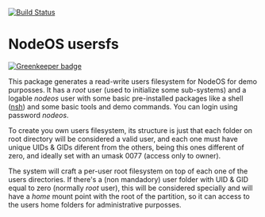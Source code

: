 [![Build Status](https://semaphoreci.com/api/v1/nodeos/nodeos-usersfs/branches/master/badge.svg)](https://semaphoreci.com/nodeos/nodeos-usersfs)

# NodeOS usersfs

[![Greenkeeper badge](https://badges.greenkeeper.io/NodeOS/nodeos-usersfs.svg)](https://greenkeeper.io/)

This package generates a read-write users filesystem for NodeOS for demo
purposses. It has a *root* user (used to initialize some sub-systems) and a
logable *nodeos* user with some basic pre-installed packages like a shell
([nsh](https://github.com/groundwater/node-bin-nsh)) and some basic tools and
demo commands. You can login using password *nodeos*.

To create you own users filesystem, its structure is just that each folder on
root directory will be considered a valid user, and each one must have unique
UIDs & GIDs diferent from the others, being this ones different of zero, and
ideally set with an umask 0077 (access only to owner).

The system will craft a per-user root filesystem on top of each one of the users
directories. If there's a (non mandadory) user folder with UID & GID equal to
zero (normally *root* user), this will be considered specially and will have a
*home* mount point with the root of the partition, so it can access to the users
home folders for administrative purposses.
